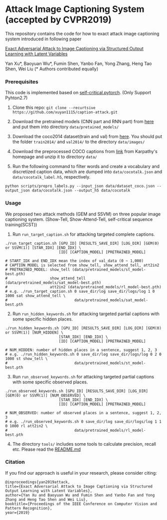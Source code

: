 Attack Image Captioning System (accepted by CVPR2019)
====


This repository contains the code for how to exact attack image captioning system introduced in following paper

[Exact Adversarial Attack to Image Captioning via Structured Output Learning with Latent Variables](https://arxiv.org/pdf/1905.04016.pdf)

Yan Xu*, Baoyuan Wu*, Fumin Shen, Yanbo Fan, Yong Zhang, Heng Tao Shen, Wei Liu (* Authors contributed equally)


### Prerequisites ###

This code is implemented based on [self-critical.pytorch](https://github.com/ruotianluo/self-critical.pytorch). (Only Support Pyhton2.7)

1. Clone this repo: `git clone --recurtsive https://github.com/xuyan1115/caption-attack.git`

2. Download the pretrained models (CNN part and RNN part) from [here]() and put them into directory `data/pretained_models/`

3. Download the coco2014 dataset(train and val) from [here](http://cocodataset.org/#download). You should put the folder `train2014/` and `val2014/` to the directory `data/images/`

4. Download the preprocessed COCO captions from [link](http://cs.stanford.edu/people/karpathy/deepimagesent/caption_datasets.zip) from Karpathy's homepage and unzip it to directory `data/`

5. Run the following command to filter words and create a vocabulary and discretized caption data, which are dumped into `data/cocotalk.json` and `data/cocotalk_label.h5`, respectively.
  ```
  python scripts/prepro_labels.py --input_json data/dataset_coco.json --output_json data/cocotalk.json --output_h5 data/cocotalk
  ```


### Usage ###

We proposed two attack methods (GEM and SSVM) on three popular image captioning system. (Show-Tell, Show-Attend-Tell, self-critical sequence training(SCST))

1. Run `run_target_caption.sh` for attacking targeted complete captions.
```
./run_target_caption.sh [GPU_ID] [RESULTS_SAVE_DIR] [LOG_DIR] [GEM(0) or SSVM(1)] [STAR_IDX] [END_IDX] \
                        [ID] [CAPTION_MODEL] [PRETRAINED_MODEL]
                        
# START_IDX and END_IDX mean the index of val_data (0 ~ 1,000)
# CAPTION_MODEL is selected from show_tell, show_attend_tell, att2in2
# PRETRAINED_MODEL: show_tell (data/pretrained_models/st_model-best.pth)
#                   show_attend_tell (data/pretrained_models/sat_model-best.pth)
#                   att2in2 (data/pretrained_models/rl_model-best.pth)
# e.g. ./run_target_caption.sh 0 save_dir/log save_dir/logs/log 1 0 1000 sat show_attend_tell \
#                              data/pretrained_models/sat_model-best.pth
```

2. Run `run_hidden_keywords.sh` for attacking targeted partial captions with some specific hidden places.
```
./run_hidden_keywords.sh [GPU_ID] [RESULTS_SAVE_DIR] [LOG_DIR] [GEM(0) or SSVM(1)] [NUM_HIDDEN] \
                        [STAR_IDX] [END_IDX] \
                        [ID] [CAPTION_MODEL] [PRETRAINED_MODEL]
                        
# NUM_HIDDEN: number of hidden places in a sentence, suggest 1, 2, 3
# e.g. ./run_hidden_keywords.sh 0 save_dir/log save_dir/logs/log 0 2 0 1000 st show_tell \
#                              data/pretrained_models/st_model-best.pth
```

3. Run `run_observed_keywords.sh` for attacking targeted partial captions with some specific observed places.
```
./run_observed_keywords.sh [GPU_ID] [RESULTS_SAVE_DIR] [LOG_DIR] [GEM(0) or SSVM(1)] [NUM_OBSERVED] \
                        [STAR_IDX] [END_IDX] \
                        [ID] [CAPTION_MODEL] [PRETRAINED_MODEL]
                        
# NUM_OBSERVED: number of observed places in a sentence, suggest 1, 2, 3
# e.g. ./run_observed_keywords.sh 0 save_dir/log save_dir/logs/log 1 1 0 1000 rl att2in2 \
#                              data/pretrained_models/rl_model-best.pth
```

4. The directory `tools/` includes some tools to calculate precision, recall etc. Please read the [README.md](tools/README.md)

### Citation ###

If you find our approach is useful in your research, please consider citing:
  
  ```
  @inproceedings{yan2019attack,
  title={Exact Adversarial Attack to Image Captioning via Structured Output Learning with Latent Variables},
  author={Yan Xu and Baoyuan Wu and Fumin Shen and Yanbo Fan and Yong Zhang and Heng Tao Shen and Wei Liu},
  booktitle={Proceedings of the IEEE Conference on Computer Vision and Pattern Recognition},
  year={2019}
  ```
